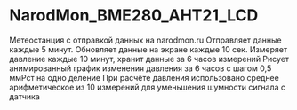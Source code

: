 # NarodMon_BME280_AHT21_LCD
Метеостанция с отправкой данных на narodmon.ru
Отправляет данные каждые 5 минут. Обновляет данные на экране каждые 10 сек.
Измеряет давление каждые 10 минут, хранит данные за 6 часов измерений
Рисует анимированный график изменения давления за 6 часов с шагом 0,5 ммРст на одно деление
При расчёте давления использовано среднее арифметическое из 10 измерений
для уменьшения шумности сигнала с датчика

